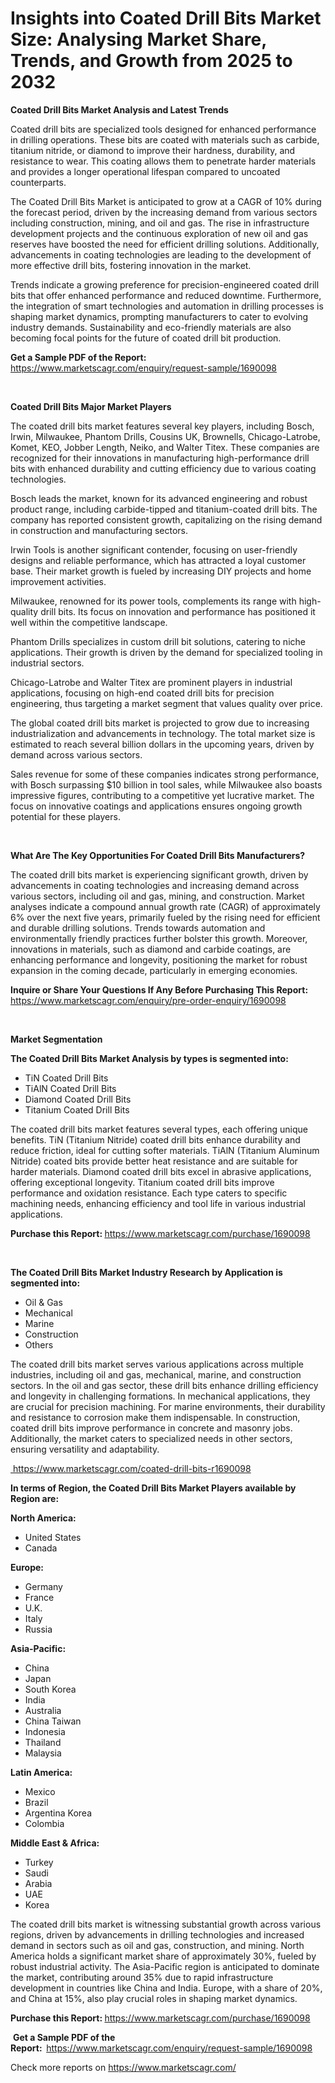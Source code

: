 <p><h1>Insights into Coated Drill Bits Market Size: Analysing Market Share, Trends, and Growth from 2025 to 2032</h1></p><p><strong>Coated Drill Bits Market Analysis and Latest Trends</strong></p>
<p><p>Coated drill bits are specialized tools designed for enhanced performance in drilling operations. These bits are coated with materials such as carbide, titanium nitride, or diamond to improve their hardness, durability, and resistance to wear. This coating allows them to penetrate harder materials and provides a longer operational lifespan compared to uncoated counterparts. </p><p>The Coated Drill Bits Market is anticipated to grow at a CAGR of 10% during the forecast period, driven by the increasing demand from various sectors including construction, mining, and oil and gas. The rise in infrastructure development projects and the continuous exploration of new oil and gas reserves have boosted the need for efficient drilling solutions. Additionally, advancements in coating technologies are leading to the development of more effective drill bits, fostering innovation in the market. </p><p>Trends indicate a growing preference for precision-engineered coated drill bits that offer enhanced performance and reduced downtime. Furthermore, the integration of smart technologies and automation in drilling processes is shaping market dynamics, prompting manufacturers to cater to evolving industry demands. Sustainability and eco-friendly materials are also becoming focal points for the future of coated drill bit production.</p></p>
<p><strong>Get a Sample PDF of the Report:&nbsp;</strong> <a href="https://www.marketscagr.com/enquiry/request-sample/1690098?utm_campaign=1944&utm_medium=2&utm_source=Github&utm_content=ia&utm_term=22022025&utm_id=coated-drill-bits">https://www.marketscagr.com/enquiry/request-sample/1690098</a></p>
<p>&nbsp;</p>
<p><strong>Coated Drill Bits Major Market Players</strong></p>
<p><p>The coated drill bits market features several key players, including Bosch, Irwin, Milwaukee, Phantom Drills, Cousins UK, Brownells, Chicago-Latrobe, Komet, KEO, Jobber Length, Neiko, and Walter Titex. These companies are recognized for their innovations in manufacturing high-performance drill bits with enhanced durability and cutting efficiency due to various coating technologies.</p><p>Bosch leads the market, known for its advanced engineering and robust product range, including carbide-tipped and titanium-coated drill bits. The company has reported consistent growth, capitalizing on the rising demand in construction and manufacturing sectors.</p><p>Irwin Tools is another significant contender, focusing on user-friendly designs and reliable performance, which has attracted a loyal customer base. Their market growth is fueled by increasing DIY projects and home improvement activities.</p><p>Milwaukee, renowned for its power tools, complements its range with high-quality drill bits. Its focus on innovation and performance has positioned it well within the competitive landscape.</p><p>Phantom Drills specializes in custom drill bit solutions, catering to niche applications. Their growth is driven by the demand for specialized tooling in industrial sectors.</p><p>Chicago-Latrobe and Walter Titex are prominent players in industrial applications, focusing on high-end coated drill bits for precision engineering, thus targeting a market segment that values quality over price.</p><p>The global coated drill bits market is projected to grow due to increasing industrialization and advancements in technology. The total market size is estimated to reach several billion dollars in the upcoming years, driven by demand across various sectors.</p><p>Sales revenue for some of these companies indicates strong performance, with Bosch surpassing $10 billion in tool sales, while Milwaukee also boasts impressive figures, contributing to a competitive yet lucrative market. The focus on innovative coatings and applications ensures ongoing growth potential for these players.</p></p>
<p>&nbsp;</p>
<p><strong>What Are The Key Opportunities For Coated Drill Bits Manufacturers?</strong></p>
<p><p>The coated drill bits market is experiencing significant growth, driven by advancements in coating technologies and increasing demand across various sectors, including oil and gas, mining, and construction. Market analyses indicate a compound annual growth rate (CAGR) of approximately 6% over the next five years, primarily fueled by the rising need for efficient and durable drilling solutions. Trends towards automation and environmentally friendly practices further bolster this growth. Moreover, innovations in materials, such as diamond and carbide coatings, are enhancing performance and longevity, positioning the market for robust expansion in the coming decade, particularly in emerging economies.</p></p>
<p><strong>Inquire or Share Your Questions If Any Before Purchasing This Report:</strong> <a href="https://www.marketscagr.com/enquiry/pre-order-enquiry/1690098?utm_campaign=1944&utm_medium=2&utm_source=Github&utm_content=ia&utm_term=22022025&utm_id=coated-drill-bits">https://www.marketscagr.com/enquiry/pre-order-enquiry/1690098</a></p>
<p>&nbsp;</p>
<p><strong>Market Segmentation</strong></p>
<p><strong>The Coated Drill Bits Market Analysis by types is segmented into:</strong></p>
<p><ul><li>TiN Coated Drill Bits</li><li>TiAlN Coated Drill Bits</li><li>Diamond Coated Drill Bits</li><li>Titanium Coated Drill Bits</li></ul></p>
<p><p>The coated drill bits market features several types, each offering unique benefits. TiN (Titanium Nitride) coated drill bits enhance durability and reduce friction, ideal for cutting softer materials. TiAlN (Titanium Aluminum Nitride) coated bits provide better heat resistance and are suitable for harder materials. Diamond coated drill bits excel in abrasive applications, offering exceptional longevity. Titanium coated drill bits improve performance and oxidation resistance. Each type caters to specific machining needs, enhancing efficiency and tool life in various industrial applications.</p></p>
<p><strong>Purchase this Report:&nbsp;</strong><a href="https://www.marketscagr.com/purchase/1690098?utm_campaign=1944&utm_medium=2&utm_source=Github&utm_content=ia&utm_term=22022025&utm_id=coated-drill-bits">https://www.marketscagr.com/purchase/1690098</a></p>
<p>&nbsp;</p>
<p><strong>The Coated Drill Bits Market Industry Research by Application is segmented into:</strong></p>
<p><ul><li>Oil & Gas</li><li>Mechanical</li><li>Marine</li><li>Construction</li><li>Others</li></ul></p>
<p><p>The coated drill bits market serves various applications across multiple industries, including oil and gas, mechanical, marine, and construction sectors. In the oil and gas sector, these drill bits enhance drilling efficiency and longevity in challenging formations. In mechanical applications, they are crucial for precision machining. For marine environments, their durability and resistance to corrosion make them indispensable. In construction, coated drill bits improve performance in concrete and masonry jobs. Additionally, the market caters to specialized needs in other sectors, ensuring versatility and adaptability.</p></p>
<p><a href="https://www.marketscagr.com/coated-drill-bits-r1690098?utm_campaign=1944&utm_medium=2&utm_source=Github&utm_content=ia&utm_term=22022025&utm_id=coated-drill-bits">&nbsp;https://www.marketscagr.com/coated-drill-bits-r1690098</a></p>
<p><strong>In terms of Region, the Coated Drill Bits Market Players available by Region are:</strong></p>
<p>
    <p> <strong> North America: </strong>
        <ul>
            <li>United States</li>
            <li>Canada</li>
        </ul>
        </p> 
    <p> <strong> Europe: </strong>
        <ul>
            <li>Germany</li>
            <li>France</li>
            <li>U.K.</li>
            <li>Italy</li>
            <li>Russia</li>
        </ul>
        </p> 
    <p> <strong> Asia-Pacific: </strong>
        <ul>
            <li>China</li>
            <li>Japan</li>
            <li>South Korea</li>
            <li>India</li>
            <li>Australia</li>
            <li>China Taiwan</li>
            <li>Indonesia</li>
            <li>Thailand</li>
            <li>Malaysia</li>
        </ul>
        </p> 
    <p> <strong> Latin America: </strong>
        <ul>
            <li>Mexico</li>
            <li>Brazil</li>
            <li>Argentina Korea</li>
            <li>Colombia</li>
        </ul>
        </p> 
    <p> <strong> Middle East & Africa: </strong>
        <ul>
            <li>Turkey</li>
            <li>Saudi</li>
            <li>Arabia</li>
            <li>UAE</li>
            <li>Korea</li>
        </ul>
    </p>
    </p>
<p><p>The coated drill bits market is witnessing substantial growth across various regions, driven by advancements in drilling technologies and increased demand in sectors such as oil and gas, construction, and mining. North America holds a significant market share of approximately 30%, fueled by robust industrial activity. The Asia-Pacific region is anticipated to dominate the market, contributing around 35% due to rapid infrastructure development in countries like China and India. Europe, with a share of 20%, and China at 15%, also play crucial roles in shaping market dynamics.</p></p>
<p><strong>Purchase this Report: </strong><a href="https://www.marketscagr.com/purchase/1690098?utm_campaign=1944&utm_medium=2&utm_source=Github&utm_content=ia&utm_term=22022025&utm_id=coated-drill-bits">https://www.marketscagr.com/purchase/1690098</a></p>
<p>&nbsp;<strong>Get a Sample PDF of the Report:&nbsp;&nbsp;</strong><a href="https://www.marketscagr.com/enquiry/request-sample/1690098?utm_campaign=1944&utm_medium=2&utm_source=Github&utm_content=ia&utm_term=22022025&utm_id=coated-drill-bits">https://www.marketscagr.com/enquiry/request-sample/1690098</a></p>
<p><strong></strong></p>
<p>Check more reports on <a href="https://www.marketscagr.com/?utm_campaign=1944&utm_medium=2&utm_source=Github&utm_content=ia&utm_term=22022025&utm_id=coated-drill-bits">https://www.marketscagr.com/</a></p>